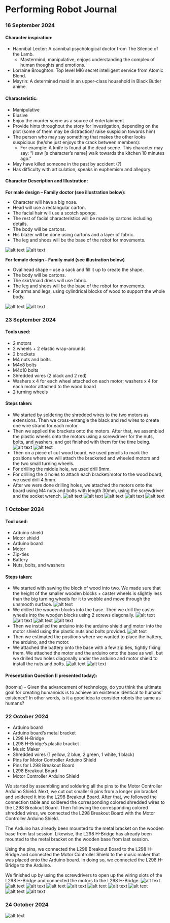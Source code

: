 # Performing Robot Journal
### 16 September 2024
#### Character inspiration:
* Hannibal Lecter: A cannibal psychological doctor from The Silence of the Lamb.
    * Mastermind, manipulative, enjoys understanding the complex of human thoughts and emotions.
* Lorraine Broughton: Top level MI6 secret intelligent service from Atomic Blond.
* Mayrin: A determined maid in an upper-class household in Black Butler anime.
#### Characteristic:
* Manipulative
* Elusive
* Enjoy the murder scene as a source of entertainment
* Provide hints throughout the story for investigation, depending on the plot (some of them may be distraction/ raise suspicion towards him)
* The person who may say something that makes the other looks suspicious (he/she just enjoys the crack between members):
    * For example: A knife is found at the dead scene. This character may say: “I saw [a character’s name] walk towards the kitchen 10 minutes ago.”
* May have killed someone in the past by accident (?)
* Has difficulty with articulation, speaks in euphemism and allegory.
#### Character Description and Illustration:
**For male design – Family doctor (see illustration below):**
* Character will have a big nose.
* Head will use a rectangular carton.
* The facial hair will use a scotch sponge.
* The rest of facial characteristics will be made by cartons including details.
* The body will be cartons.
* His blazer will be done using cartons and a layer of fabric.
* The leg and shoes will be the base of the robot for movements.

![alt text](https://github.com/LinhTran263/performingrobots/blob/main/robot_illustration/char_1.jpg)
![alt text](https://github.com/LinhTran263/performingrobots/blob/main/robot_illustration/char_1_build.PNG)


**For female design – Family maid (see illustration below)**
* Oval head shape – use a sack and fill it up to create the shape.
* The body will be cartons.
* The skirt/maid dress will use fabric.
* The leg and shoes will be the base of the robot for movements.
* For arms and legs, using cylindrical blocks of wood to support the whole body.

![alt text](https://github.com/LinhTran263/performingrobots/blob/main/robot_illustration/char_2.jpg)
![alt text](https://github.com/LinhTran263/performingrobots/blob/main/robot_illustration/char_2_build.PNG)

### 23 September 2024
#### Tools used:
* 2 motors
* 2 wheels + 2 elastic wrap-arounds
* 2 brackets
* M4 nuts and bolts
* M4x8 bolts
* M4x10 bolts
* Shredded wires (2 black and 2 red)
* Washers x 4 for each wheel attached on each motor; washers x 4 for each motor attached to the wood board
* 2 turning wheels

#### Steps taken:
* We started by soldering the shredded wires to the two motors as extensions. Then we cross-entangle the black and red wires to create one wire strand for each motor.
* Then we applied the brackets onto the motors. After that, we assembled the plastic wheels onto the motors using a screwdriver for the nuts, bolts, and washers, and got finished with them for the time being.
![alt text](https://github.com/LinhTran263/performingrobots/blob/main/robot_illustration/23_1.jpeg)
![alt text](https://github.com/LinhTran263/performingrobots/blob/main/robot_illustration/23_2.jpeg)
* Then on a piece of cut wood board, we used pencils to mark the positions where we will attach the bracketed and wheeled motors and the two small turning wheels.
* For drilling the middle hole, we used drill 9mm.
* For drilling the 4 holes to attach each bracket/motor to the wood board, we used drill 4.5mm.
* After we were done drilling holes, we attached the motors onto the board using M4 nuts and bolts with length 30mm, using the screwdriver and the socket wrench.
![alt text](https://github.com/LinhTran263/performingrobots/blob/main/robot_illustration/23_3.jpeg)
![alt text](https://github.com/LinhTran263/performingrobots/blob/main/robot_illustration/23_4.jpeg)
![alt text](https://github.com/LinhTran263/performingrobots/blob/main/robot_illustration/23_5.jpeg)
![alt text](https://github.com/LinhTran263/performingrobots/blob/main/robot_illustration/23_6.jpeg)
![alt text](https://github.com/LinhTran263/performingrobots/blob/main/robot_illustration/23_7.jpeg)

### 1 October 2024
#### Tool used:
* Arduino shield
* Motor shield
* Arduino board
* Motor
* Zip-ties
* Battery
* Nuts, bolts, and washers

#### Steps taken:
* We started with sawing the block of wood into two. We made sure that the height of the smaller wooden blocks + caster wheels is slightly less than the big turning wheels for it to wobble and move through the unsmooth surface.
![alt text](https://github.com/LinhTran263/performingrobots/blob/main/robot_illustration/1_10_1.jpeg)
* We drilled the wooden blocks into the base. Then we drill the caster wheels into the wooden blocks using 2 screws diagonally.
![alt text](https://github.com/LinhTran263/performingrobots/blob/main/robot_illustration/1_10_2.jpeg)
![alt text](https://github.com/LinhTran263/performingrobots/blob/main/robot_illustration/1_10_3.jpeg)
![alt text](https://github.com/LinhTran263/performingrobots/blob/main/robot_illustration/1_10_4.jpeg)
![alt text](https://github.com/LinhTran263/performingrobots/blob/main/robot_illustration/1_10_5.jpeg)
* Then we installed the arduino into the arduino shield and motor into the motor shield using the plastic nuts and bolts provided.
![alt text](https://github.com/LinhTran263/performingrobots/blob/main/robot_illustration/1_10_6.jpeg)
* Then we estimated the positions where we wanted to place the battery, the arduino, and the motor.
* We attached the battery onto the base with a few zip ties, tightly fixing them. We attached the motor and the arduino onto the base as well, but we drilled two holes diagonally under the arduino and motor shield to install the nuts and bolts.
![alt text](https://github.com/LinhTran263/performingrobots/blob/main/robot_illustration/1_10_7.jpeg)
![alt text](https://github.com/LinhTran263/performingrobots/blob/main/robot_illustration/1_10_8.jpeg)

#### Presentation Question (I presented today):
(toomie) - Given the advancement of technology, do you think the ultimate goal for creating humanoids is to achieve an existence identical to humans' existence? In other words, is it a good idea to consider robots the same as humans?

### 22 October 2024
* Arduino board
* Arduino board’s metal bracket
* L298 H-Bridge
* L298 H-Bridge’s plastic bracket
* Music Maker
* Shredded wires (1 yellow, 2 blue, 2 green, 1 white, 1 black)
* Pins for Motor Controller Arduino Shield
* Pins for L298 Breakout Board
* L298 Breakout Board
* Motor Controller Arduino Shield

We started by assembling and soldering all the pins to the Motor Controller Arduino Shield. Next, we cut out smaller 6 pins from a longer pin bracket and soldered it into the L298 Breakout Board. After that, we followed the connection table and soldered the corresponding colored shredded wires to the L298 Breakout Board. Then following the corresponding colored shredded wires, we connected the L298 Breakout Board with the Motor Controller Arduino Shield.

The Arduino has already been mounted to the metal bracket on the wooden base from last session. Likewise, the L298 H-Bridge has already been mounted to the metal bracket on the wooden base from last session.

Using the pins, we connected the L298 Breakout Board to the L298 H-Bridge and connected the Motor Controller Shield to the music maker that was placed onto the Arduino board. In doing so, we connected the L298 H-Bridge to the Arduino.

We finished up by using the screwdrivers to open up the wiring slots of the L298 H-Bridge and connected the motors to the L298 H-Bridge. 
![alt text](https://github.com/LinhTran263/performingrobots/blob/main/robot_illustration/2210_1.jpeg)
![alt text](https://github.com/LinhTran263/performingrobots/blob/main/robot_illustration/2210_2.jpeg)
![alt text](https://github.com/LinhTran263/performingrobots/blob/main/robot_illustration/2210_3.jpeg)
![alt text](https://github.com/LinhTran263/performingrobots/blob/main/robot_illustration/2210_4.jpeg)
![alt text](https://github.com/LinhTran263/performingrobots/blob/main/robot_illustration/2210_5.jpeg)
![alt text](https://github.com/LinhTran263/performingrobots/blob/main/robot_illustration/2210_6.jpeg)
![alt text](https://github.com/LinhTran263/performingrobots/blob/main/robot_illustration/2210_7.jpeg)
![alt text](https://github.com/LinhTran263/performingrobots/blob/main/robot_illustration/2210_8.jpeg)
![alt text](https://github.com/LinhTran263/performingrobots/blob/main/robot_illustration/2210_9.jpeg)
![alt text](https://github.com/LinhTran263/performingrobots/blob/main/robot_illustration/2210_10.jpeg)

### 24 October 2024
![alt text](https://github.com/LinhTran263/performingrobots/blob/main/robot_illustration/2410.jpeg)
